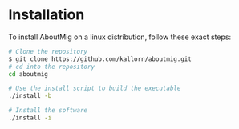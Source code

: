 # Installation

To install AboutMig on a linux distribution, follow these exact steps:

```bash
# Clone the repository
$ git clone https://github.com/kallorn/aboutmig.git
# cd into the repository
cd aboutmig

# Use the install script to build the executable
./install -b

# Install the software
./install -i
```

